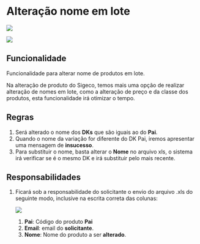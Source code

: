 # Alteração nome em lote

![](http://developers.connectparts.com.br/imagens/alteracaoLote.png)

![](http://developers.connectparts.com.br/imagens/alteracaoLote01.png)

## Funcionalidade

Funcionalidade para alterar nome de produtos em lote.

Na alteração de produto do Sigeco, temos mais uma opção de realizar alteração de nomes em lote, como a alteração de preço e da classe dos produtos, esta funcionalidade irá otimizar o tempo.

## Regras

1. Será alterado o nome dos **DKs** que são iguais ao do **Pai**.
2. Quando o nome da variação for diferente do DK Pai, iremos apresentar uma mensagem de **insucesso**.
3. Para substituir o nome, basta alterar o **Nome** no arquivo xls, o sistema irá verificar se é o mesmo DK e irá substituir pelo mais recente.

## Responsabilidades

1. Ficará sob a responsabilidade do solicitante o envio do arquivo .xls do seguinte modo, inclusive na escrita correta das colunas:

   ![](http://developers.connectparts.com.br/imagens/alteracaoLoteXls.png)

   1. **Pai**: Código do produto **Pai**
   2. **Email**: email do **solicitante**.
   3. **Nome**: Nome do produto a ser **alterado**.

